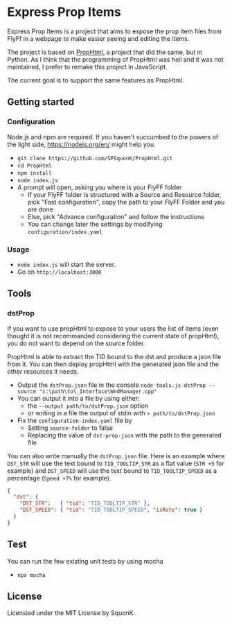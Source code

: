 # Express Prop Items

Express Prop Items is a project that aims to expose the prop item files from
FlyFf in a webpage to make easier seeing and editing the items.

The project is based on [PropHtml](https://github.com/SPSquonK/PropHtml/tree/ca8792923f5a7bbe243a010ef0829095dcc5c4ae),
a project that did the same, but in Python. As I think that the programming
of PropHtml was hell and it was not maintained, I prefer to remake this project
in JavaScript.

The current goal is to support the same features as PropHtml.

## Getting started

### Configuration

Node.js and npm are required. If you haven't succumbed to the powers of the
light side, https://nodejs.org/en/ might help you.

- `git clone https://github.com/SPSquonK/PropHtml.git`
- `cd PropHtml`
- `npm install`
- `node index.js`
- A prompt will open, asking you where is your FlyFF folder
  - If your FlyFF folder is structured with a Source and Resource folder, pick
  "Fast configuration", copy the path to your FlyFF Folder and you are done
  - Else, pick "Advance configuration" and follow the instructions
  - You can change later the settings by modifying `configuration/index.yaml`

### Usage

- `node index.js` will start the server.
- Go on `http://localhost:3000`

## Tools

### dstProp

If you want to use propHtml to expose to your users the list of items (even
thought it is not recommanded considering the current state of propHtml), you
do not want to depend on the source folder.

PropHtml is able to extract the TID bound to the dst and produce a json file
from it. You can then deploy propHtml with the generated json file and the other
resources it needs.

- Output the `dstProp.json` file in the console
`node tools.js dstProp --source "c:\path\to\_Interface\WndManager.cpp"`
- You can output it into a file by using either:
    - the `--output path/to/dstProp.json` option
    - or writing in a file the output of stdin with `> path/to/dstProp.json`
- Fix the `configuration-index.yaml` file by
    - Setting `source-folder` to false
    - Replacing the value of `dst-prop-json` with the path to the generated file

You can also write manually the `dstProp.json` file. Here is an example where
`DST_STR` will use the text bound to `TID_TOOLTIP_STR` as a flat value
(`STR +5` for example) and `DST_SPEED` will use the text bound to
`TID_TOOLTIP_SPEED` as a percentage (`Speed +7%` for example).

```json
{
  "dst": {
    "DST_STR":   { "tid": "TID_TOOLTIP_STR" },
    "DST_SPEED": { "tid": "TID_TOOLTIP_SPEED", "isRate": true }
  }
}
```

## Test

You can run the few existing unit tests by using mocha

- `npx mocha`

## License

Licensied under the MIT License by SquonK.
